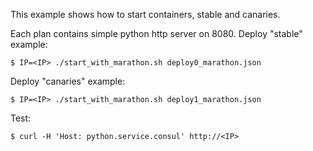 This example shows how to start containers, stable and canaries.

Each plan contains simple python http server on 8080.
Deploy "stable" example:
```
$ IP=<IP> ./start_with_marathon.sh deploy0_marathon.json
```

Deploy  "canaries" example:
```
$ IP=<IP> ./start_with_marathon.sh deploy1_marathon.json
```

Test:
```
$ curl -H 'Host: python.service.consul' http://<IP>
```
